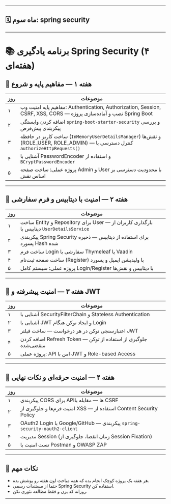 

---

## 🗓️ **ماه سوم: spring security**
---
# 📚 برنامه یادگیری Spring Security (۴ هفته‌ای)

## 📅 هفته ۱ — مفاهیم پایه و شروع
| روز | موضوعات |
|-----|---------|
| ۱   | مفاهیم پایه امنیت وب: Authentication, Authorization, Session, CSRF, XSS, CORS — نصب و آماده‌سازی پروژه Spring Boot |
| ۲   | اضافه کردن وابستگی `spring-boot-starter-security` و بررسی پیکربندی پیش‌فرض |
| ۳   | ساخت کاربر در حافظه (`InMemoryUserDetailsManager`) و نقش‌ها (ROLE_USER, ROLE_ADMIN) — کنترل دسترسی با `authorizeHttpRequests()` |
| ۴   | آشنایی با PasswordEncoder و استفاده از `BCryptPasswordEncoder` |
| ۵   | پروژه عملی: ساخت صفحه Admin و User با محدودیت دسترسی بر اساس نقش |

---

## 📅 هفته ۲ — امنیت با دیتابیس و فرم سفارشی
| روز | موضوعات |
|-----|---------|
| ۱   | ساخت Entity و Repository برای User — بارگذاری کاربران از دیتابیس با `UserDetailsService` |
| ۲   | پیکربندی Spring Security برای استفاده از دیتابیس — ذخیره پسورد Hash شده |
| ۳   | ساخت فرم Login سفارشی با Thymeleaf یا Vaadin |
| ۴   | ساخت صفحه ثبت‌نام (Register) با ولیدیشن ایمیل و پسورد |
| ۵   | پروژه عملی: سیستم کامل Login/Register با دیتابیس و نقش‌ها |

---

## 📅 هفته ۳ — امنیت پیشرفته و JWT
| روز | موضوعات |
|-----|---------|
| ۱   | آشنایی با SecurityFilterChain و Stateless Authentication |
| ۲   | آشنایی با JWT و ایجاد توکن هنگام Login |
| ۳   | اعتبارسنجی توکن در هر درخواست — ساخت فیلتر JWT |
| ۴   | اضافه کردن Refresh Token — جلوگیری از استفاده از توکن منقضی‌شده |
| ۵   | پروژه عملی: API امن با JWT و Role-based Access |

---

## 📅 هفته ۴ — امنیت حرفه‌ای و نکات نهایی
| روز | موضوعات |
|-----|---------|
| ۱   | پیکربندی CORS برای APIها — مقابله با CSRF |
| ۲   | امنیت فرم‌ها و جلوگیری از XSS — استفاده از Content Security Policy |
| ۳   | OAuth2 Login با Google/GitHub — پیکربندی `spring-security-oauth2-client` |
| ۴   | مدیریت Session (زمان انقضا، جلوگیری از Session Fixation) |
| ۵   | تست امنیت با Postman و OWASP ZAP |

---

## 📌 نکات مهم
- هر هفته یک پروژه کوچک انجام بده که همه مباحث اون هفته رو پوشش بده.
- حتما از مستندات رسمی Spring Security استفاده کن.
- روزانه کد بزن و فقط مطالعه تئوری نکن.

---


